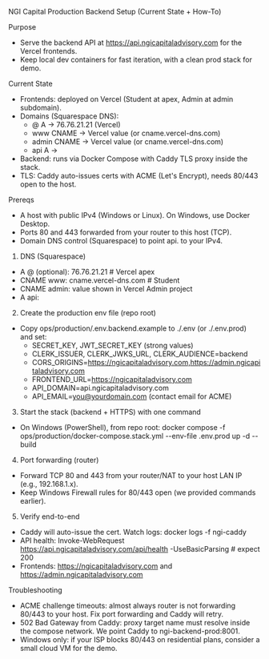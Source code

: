 NGI Capital Production Backend Setup (Current State + How-To)

Purpose
- Serve the backend API at https://api.ngicapitaladvisory.com for the Vercel frontends.
- Keep local dev containers for fast iteration, with a clean prod stack for demo.

Current State
- Frontends: deployed on Vercel (Student at apex, Admin at admin subdomain).
- Domains (Squarespace DNS):
  - @ A -> 76.76.21.21 (Vercel)
  - www CNAME -> Vercel value (or cname.vercel-dns.com)
  - admin CNAME -> Vercel value (or cname.vercel-dns.com)
  - api A -> <public IPv4 of host running this stack>
- Backend: runs via Docker Compose with Caddy TLS proxy inside the stack.
- TLS: Caddy auto-issues certs with ACME (Let's Encrypt), needs 80/443 open to the host.

Prereqs
- A host with public IPv4 (Windows or Linux). On Windows, use Docker Desktop.
- Ports 80 and 443 forwarded from your router to this host (TCP).
- Domain DNS control (Squarespace) to point api.<domain> to your IPv4.

1) DNS (Squarespace)
- A @ (optional): 76.76.21.21  # Vercel apex
- CNAME www: cname.vercel-dns.com  # Student
- CNAME admin: value shown in Vercel Admin project
- A api: <VM public IP>

2) Create the production env file (repo root)
- Copy ops/production/.env.backend.example to ./.env (or ./.env.prod) and set:
  - SECRET_KEY, JWT_SECRET_KEY (strong values)
  - CLERK_ISSUER, CLERK_JWKS_URL, CLERK_AUDIENCE=backend
  - CORS_ORIGINS=https://ngicapitaladvisory.com,https://admin.ngicapitaladvisory.com
  - FRONTEND_URL=https://ngicapitaladvisory.com
  - API_DOMAIN=api.ngicapitaladvisory.com
  - API_EMAIL=you@yourdomain.com (contact email for ACME)

3) Start the stack (backend + HTTPS) with one command
- On Windows (PowerShell), from repo root:
  docker compose -f ops/production/docker-compose.stack.yml --env-file .env.prod up -d --build

4) Port forwarding (router)
- Forward TCP 80 and 443 from your router/NAT to your host LAN IP (e.g., 192.168.1.x).
- Keep Windows Firewall rules for 80/443 open (we provided commands earlier).

5) Verify end-to-end
- Caddy will auto-issue the cert. Watch logs:
  docker logs -f ngi-caddy
- API health:
  Invoke-WebRequest https://api.ngicapitaladvisory.com/api/health -UseBasicParsing  # expect 200
- Frontends:
  https://ngicapitaladvisory.com and https://admin.ngicapitaladvisory.com

Troubleshooting
- ACME challenge timeouts: almost always router is not forwarding 80/443 to your host. Fix port forwarding and Caddy will retry.
- 502 Bad Gateway from Caddy: proxy target name must resolve inside the compose network. We point Caddy to ngi-backend-prod:8001.
- Windows only: if your ISP blocks 80/443 on residential plans, consider a small cloud VM for the demo.
